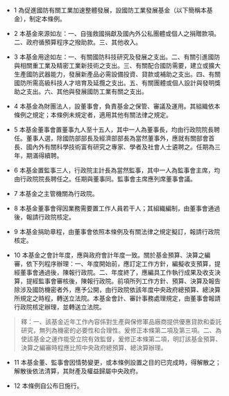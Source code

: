 * 1 為促進國防有關工業加速整體發展，設國防工業發展基金（以下簡稱本基金），制定本條例。

* 2 本基金來源如左：一、自強救國捐獻及國內外公私團體或個人之捐贈款項。二、政府循預算程序之撥助款。三、其他收入。

* 3 本基金用途如左：一、有關國防科技研究及發展之支出。二、有關引進國防與相關重工業及精密工業新技術之支出。三、有關配合國防需要，建立或擴大生產國防武器能力，發展新產品必需設備投資、貸款或補助之支出。四、有關國防所需高級科技人才培育及延攬之支出。五、有關團體或個人設計與發明獎助之支出。六、其他與發展國防工業有關之支出。

* 4 本基金為財團法人，設董事會，負責基金之保管、審議及運用。其組織依本條例之規定；本條例未規定者，適用其他有關法律之規定。

* 5 本基金董事會置董事九人至十五人，其中一人為董事長，均由行政院院長聘任。董事人選，除國防部部長及經濟部部長為當然董事外，應就有關部會首長、國內外有關科學技術富有研究之專家、學者及社會人士遴聘之。任期為三年，期滿得續聘。

* 6 本基金置監事三人，行政院主計長為當然監事，其中一人為監事會主席，均由行政院院長聘任之。任期與董事同。監事會主席應列席董事會議。

* 7 本基金之主管機關為行政院。

* 8 本基金董事會得因業務需要置工作人員若干人；其組織編制，由董事會通過後，報請行政院核定。

* 9 本基金捐助章程，由董事會依照本條例及有關法律之規定擬訂，報請行政院核定。

* 10 本基金之會計年度，應與政府會計年度一致。關於基金預算、決算之編審，依下列程序辦理：一、年度開始前，應訂定工作方針，編擬收支預算，提經董事會通過後，陳報行政院。二、年度終了，應編具工作執行成果及收支決算，提經監事會審核後，陳報行政院。前項所列工作方針、預算、決算及報告除涉及國防機密者外，應予公開，由行政院依該年度中央政府總預算、總決算所規定之時程，轉送立法院。本基金會計、審計事務處理規定，由董事會報請行政院核定辦理，並轉送立法院。

> 釋：一、該基金近年工作內容係對生產與保修軍品廠商提供優惠貸款和委託研究，無列為機密的必要性和合理性。爰修正本條第二項及第三項。二、為使該基金之運作能受立院有效監督，爰修正本條第二項，明訂該基金預算、決算之編審時程應比照中央政府總預算、總決算辦理。

* 11 本基金董、監事會因情勢變更，或本條例設置之目的已完成時，得解散之；解散後依法清算，其財產及權益歸屬中央政府。

* 12 本條例自公布日施行。

